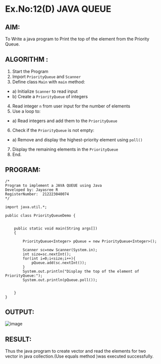 # Ex.No:12(D) JAVA QUEUE
## AIM:
To Write a  java program to Print the top of the element from the Priority Queue.


## ALGORITHM :
1.	Start the Program
2.	Import `PriorityQueue` and `Scanner`
3.	Define class `Main` with `main` method:
-	a) Initialize `Scanner` to read input
-	b) Create a `PriorityQueue` of integers
4.	Read integer `n` from user input for the number of elements
5.	Use a loop to:
-	a) Read integers and add them to the `PriorityQueue`
6.	Check if the `PriorityQueue` is not empty:
-	a) Remove and display the highest-priority element using `poll()`
7.	Display the remaining elements in the `PriorityQueue`
8.	End.





## PROGRAM:
 ```
/*
Program to implement a JAVA QUEUE using Java
Developed by: Jayasree R
RegisterNumber:  212223040074
*/
```
```
import java.util.*;

public class PriorityQueueDemo {
	

	public static void main(String args[])
	{
	
		PriorityQueue<Integer> pQueue = new PriorityQueue<Integer>();
        
	    Scanner sc=new Scanner(System.in);
	    int size=sc.nextInt();
	    for(int i=0;i<size;i++){
	        pQueue.add(sc.nextInt());
	    }
	    System.out.println("Display the top of the element of PriorityQueue:");
		System.out.println(pQueue.poll());

		
	}
}

```



## OUTPUT:


![image](https://github.com/user-attachments/assets/0f8c1346-414c-4bc0-8e81-194f49cc7e29)


## RESULT:
Thus the java program to create vector and read the elements for two vector in java collection.(Use equals method )was executed successfully.


